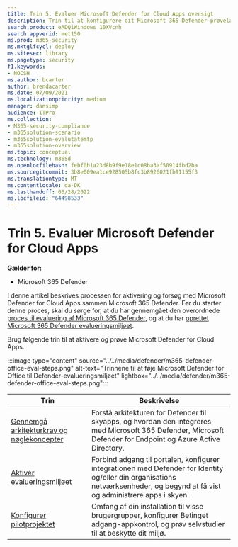 ```yaml
---
title: Trin 5. Evaluer Microsoft Defender for Cloud Apps oversigt
description: Trin til at konfigurere dit Microsoft 365 Defender-prøvelaboratorium eller pilotmiljø for at afprøve og opleve den sikkerhedsløsning, der er udviklet til at beskytte enheder, identitet, data og programmer i organisationen.
search.product: eADQiWindows 10XVcnh
search.appverid: met150
ms.prod: m365-security
ms.mktglfcycl: deploy
ms.sitesec: library
ms.pagetype: security
f1.keywords:
- NOCSH
ms.author: bcarter
author: brendacarter
ms.date: 07/09/2021
ms.localizationpriority: medium
manager: dansimp
audience: ITPro
ms.collection:
- M365-security-compliance
- m365solution-scenario
- m365solution-evalutatemtp
- m365solution-overview
ms.topic: conceptual
ms.technology: m365d
ms.openlocfilehash: febf0b1a23d8b9f9e18e1c08ba3af50914fbd2ba
ms.sourcegitcommit: 3b8e009ea1ce928505b8fc3b8926021fb91155f3
ms.translationtype: MT
ms.contentlocale: da-DK
ms.lasthandoff: 03/28/2022
ms.locfileid: "64498533"
---
```

# <a name="step-5-evaluate-microsoft-defender-for-cloud-apps"></a>Trin 5. Evaluer Microsoft Defender for Cloud Apps

**Gælder for:**
- Microsoft 365 Defender


I denne artikel beskrives processen for aktivering og forsøg med Microsoft Defender for Cloud Apps sammen Microsoft 365 Defender. Før du starter denne proces, skal du sørge for, at du har gennemgået den overordnede [proces til evaluering af Microsoft 365 Defender](eval-overview.md), og at du har [oprettet Microsoft 365 Defender evalueringsmiljøet](eval-create-eval-environment.md). 
<br>

Brug følgende trin til at aktivere og prøve Microsoft Defender for Cloud Apps.

:::image type="content" source="../../media/defender/m365-defender-office-eval-steps.png" alt-text="Trinnene til at føje Microsoft Defender for Office til Defender-evalueringsmiljøet" lightbox="../../media/defender/m365-defender-office-eval-steps.png":::

|Trin  |Beskrivelse  |
|---------|---------|
|[Gennemgå arkitekturkrav og nøglekoncepter](eval-defender-mcas-architecture.md)    | Forstå arkitekturen for Defender til skyapps, og hvordan den integreres med Microsoft 365 Defender, Microsoft Defender for Endpoint og Azure Active Directory.        |
|[Aktivér evalueringsmiljøet](eval-defender-mcas-enable-eval.md)     | Forbind adgang til portalen, konfigurer integrationen med Defender for Identity og/eller din organisations netværksenheder, og begynd at få vist og administrere apps i skyen.         |
|[Konfigurer pilotprojektet ](eval-defender-mcas-pilot.md)    | Omfang af din installation til visse brugergrupper, konfigurer Betinget adgang-appkontrol, og prøv selvstudier til at beskytte dit miljø.       |
